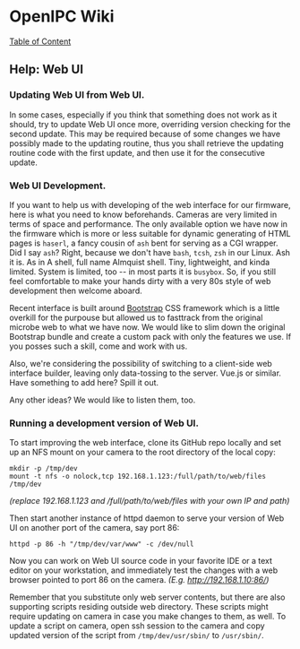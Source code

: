 # OpenIPC Wiki
[Table of Content](../../README.md)

Help: Web UI
------------

### Updating Web UI from Web UI.

In some cases, especially if you think that something does not work as it should,
 try to update Web UI once more, overriding version checking for the second update.
 This may be required because of some changes we have possibly made to the updating
 routine, thus you shall retrieve the updating routine code with the first update,
 and then use it for the consecutive update.

### Web UI Development.

If you want to help us with developing of the web interface for our
 firmware, here is what you need to know beforehands. Cameras are very
 limited in terms of space and performance. The only available option
 we have now in the firmware which is more or less suitable for dynamic
 generating of HTML pages is `haserl`, a fancy cousin of `ash` bent for
 serving as a CGI wrapper. Did I say `ash`? Right, because we don't have
 `bash`, `tcsh`, `zsh` in our Linux. Ash it is. As in A shell, full name
 Almquist shell. Tiny, lightweight, and kinda limited. System is limited,
 too -- in most parts it is `busybox`. So, if you still feel comfortable
 to make your hands dirty with a very 80s style of web development then
 welcome aboard.

Recent interface is built around [Bootstrap](https://getbootstrap.com/)
 CSS framework which is a little overkill for the purpouse but allowed us
 to fasttrack from the original microbe web to what we have now. We would
 like to slim down the original Bootstrap bundle and create a custom pack
 with only the features we use. If you posses such a skill, come and work
 with us.

Also, we're considering the possibility of switching to a client-side
 web interface builder, leaving only data-tossing to the server. Vue.js
 or similar. Have something to add here? Spill it out.

Any other ideas? We would like to listen them, too.

### Running a development version of Web UI.

To start improving the web interface, clone its GitHub repo locally and
 set up an NFS mount on your camera to the root directory of the local copy:

```
mkdir -p /tmp/dev
mount -t nfs -o nolock,tcp 192.168.1.123:/full/path/to/web/files /tmp/dev
```
_(replace 192.168.1.123 and /full/path/to/web/files with your own IP and path)_

Then start another instance of httpd daemon to serve your version of Web UI
 on another port of the camera, say port 86:

```
httpd -p 86 -h "/tmp/dev/var/www" -c /dev/null
```

Now you can work on Web UI source code in your favorite IDE or a text editor
 on your workstation, and immediately test the changes with a web browser 
 pointed to port 86 on the camera. _(E.g. http://192.168.1.10:86/)_

Remember that you substitute only web server contents, but there are also
 supporting scripts residing outside web directory. These scripts might require
 updating on camera in case you make changes to them, as well. To update a
 script on camera, open ssh session to the camera and copy updated version of
 the script from `/tmp/dev/usr/sbin/` to `/usr/sbin/`.
